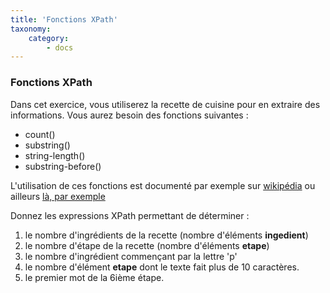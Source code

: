 ```yaml
---
title: 'Fonctions XPath'
taxonomy:
    category:
        - docs
---
```


### Fonctions XPath

Dans cet exercice, vous utiliserez la recette de cuisine pour en extraire des informations.
Vous aurez besoin des fonctions suivantes :

* count()
* substring()
* string-length()
* substring-before()

L'utilisation de ces fonctions est documenté par exemple sur <a href="http://en.wikipedia.org/wiki/XPath">wikipédia</a>  ou ailleurs
<a href="http://www.edankert.com/xpathfunctions.html">là, par exemple</a>


Donnez les expressions XPath permettant de déterminer :

1. le nombre d'ingrédients de la recette (nombre d'éléments __ingedient__)
1.  le nombre d'étape de la recette (nombre d'éléments  __etape__)
1. le nombre d'ingrédient commençant par la lettre 'p'
1. le nombre d'élément __etape__ dont le texte fait plus de 10 caractères.
1. le premier mot de la 6ième étape.
